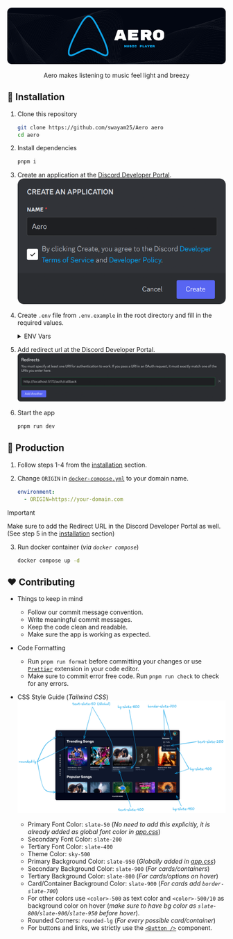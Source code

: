 <div align="center">

![Aero](./assets/banner.png)

Aero makes listening to music feel light and breezy

</div>

## 🚩 Installation

1. Clone this repository
    ```sh
    git clone https://github.com/swayam25/Aero aero
    cd aero
    ```

2. Install dependencies
    ```sh
    pnpm i
    ```

3. Create an application at the [Discord Developer Portal](https://discord.com/developers/applications).
    ![New Application](./assets/new_app.png)

4. Create `.env` file from `.env.example` in the root directory and fill in the required values.
    <details>

    <summary>ENV Vars</summary>

    - Get `DATABASE_URL` from Supabase.
        ![Supabase DB URL](./assets/db_url.png)
    - Get `VITE_SUPABASE_URL` and `VITE_SUPABASE_KEY` from Supabase API Settings.
        ![Supabase API Info](./assets/api_info.png)
    - Get `JWT_SECRET` by running the following command.
        ```sh
        pnpm run gen-secret
        ```
    - Get `DISCORD_CLIENT_ID` and `DISCORD_CLIENT_SECRET` from the Discord Developer Portal.
        ![Client Info](./assets/client_info.png)
    - Get `DISCORD_BOT_TOKEN` from the Discord Developer Portal.
        ![Bot Token](./assets/bot_token.png)

    </details>

5. Add redirect url at the Discord Developer Portal.
    ![Discord Developer Portal](./assets/redirect_url.png)

6. Start the app
    ```sh
    pnpm run dev
    ```

## 🚀 Production

1. Follow steps 1-4 from the [installation](#-installing) section.

2. Change `ORIGIN` in [`docker-compose.yml`](./docker-compose.yml) to your domain name.
    ```yml
    environment:
      - ORIGIN=https://your-domain.com
    ```

> [!IMPORTANT]
> Make sure to add the Redirect URL in the Discord Developer Portal as well. (See step 5 in the [installation](#-installing) section)

3. Run docker container (*via `docker compose`*)
    ```sh
    docker compose up -d
    ```

## ❤️ Contributing

- Things to keep in mind
    - Follow our commit message convention.
    - Write meaningful commit messages.
    - Keep the code clean and readable.
    - Make sure the app is working as expected.

- Code Formatting
    - Run `pnpm run format` before committing your changes or use [`Prettier`](https://prettier.io/) extension in your code editor.
    - Make sure to commit error free code. Run `pnpm run check` to check for any errors.

- CSS Style Guide (*Tailwind CSS*)
    ![CSS Style Guide](./assets/aero_ss.png)
    - Primary Font Color: `slate-50` (*No need to add this explicitly, it is already added as global font color in [app.css](./src/app.css)*)
    - Secondary Font Color: `slate-200`
    - Tertiary Font Color: `slate-400`
    - Theme Color: `sky-500`
    - Primary Background Color: `slate-950` (*Globally added in [app.css](./src/app.css)*)
    - Secondary Background Color: `slate-900` (*For cards/containers*)
    - Tertiary Background Color: `slate-800` (*For cards/options on hover*)
    - Card/Container Background Color: `slate-900` (*For cards add `border-slate-700`*)
    - For other colors use `<color>-500` as text color and `<color>-500/10` as background color on hover (*make sure to have bg color as `slate-800`/`slate-900`/`slate-950` before hover*).
    - Rounded Corners: `rounded-lg` (*For every possible card/container*)
    - For buttons and links, we strictly use the [`<Button />`](./src/lib/components/Button.svelte) component.